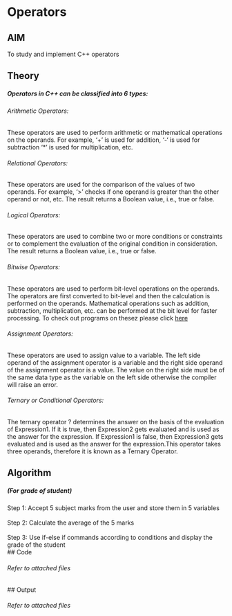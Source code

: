 # Operators
## AIM
To study and implement C++ operators  
## Theory
<BODY>
 <H5>Operators in C++ can be classified into 6 types:</H5> 
<h6>Arithmetic Operators:</h6> These operators are used to perform arithmetic or mathematical operations on the operands. For example, ‘+’ is used for addition, ‘-‘ is used for subtraction ‘*’ is used for multiplication, etc. <br>
<h6>Relational Operators:</h6>These operators are used for the comparison of the values of two operands. For example, ‘>’ checks if one operand is greater than the other operand or not, etc. The result returns a Boolean value, i.e., true or false.<br>
<h6>Logical Operators:</h6>These operators are used to combine two or more conditions or constraints or to complement the evaluation of the original condition in consideration. The result returns a Boolean value, i.e., true or false.<br>
<h6>Bitwise Operators:</h6>These operators are used to perform bit-level operations on the operands. The operators are first converted to bit-level and then the calculation is performed on the operands. Mathematical operations such as addition, subtraction, multiplication, etc. can be performed at the bit level for faster processing. To check out programs on thesez please click <a href="https://github.com/Ameyzinngg/Bitwise-Operators"> here</a><br>
<h6>Assignment Operators:</h6>These operators are used to assign value to a variable. The left side operand of the assignment operator is a variable and the right side operand of the assignment operator is a value. The value on the right side must be of the same data type as the variable on the left side otherwise the compiler will raise an error. <br>
<h6>Ternary or Conditional Operators:</h6>The ternary operator ? determines the answer on the basis of the evaluation of Expression1. If it is true, then Expression2 gets evaluated and is used as the answer for the expression. If Expression1 is false, then Expression3 gets evaluated and is used as the answer for the expression.This operator takes three operands, therefore it is known as a Ternary Operator. <br>

## Algorithm 
<h5>(For grade of student) </h5>
  Step 1: Accept 5 subject marks from the user and store them in 5 variables<br>
  <br>
  Step 2: Calculate the average of the 5 marks <br>
  <br>
  Step 3: Use if-else if commands according to conditions and display the grade of the student<br>
</body>
## Code
<h6>Refer to attached files</h6>
## Output
<h6>Refer to attached files</h6>

